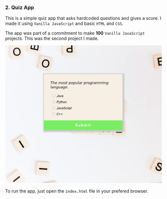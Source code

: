 

### 2. Quiz App

This is a simple quiz app that asks hardcoded questions and gives a score.
I made it using `Vanilla JavaScript` and basic `HTML`  and `CSS`.

The app was part of a commitment to make **100** `Vanilla JavaScript` projects.
This was the second project I made.

![quiz app](./images/quiz-app.png)


To run the app, just open the `index.html` file in your prefered browser.
